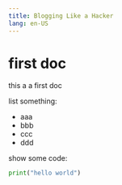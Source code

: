 ```yaml
---
title: Blogging Like a Hacker
lang: en-US
---
```

# first doc

this a a first doc

list something:

- aaa
- bbb
- ccc
- ddd

show some code:

```python
print("hello world")
```
